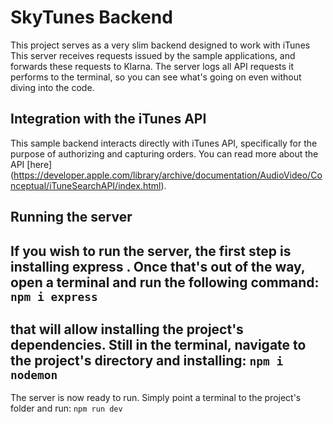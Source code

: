 # SkyTunes Backend

This project serves as a very slim backend designed to work with iTunes This server receives requests issued by the sample applications, and forwards these requests to Klarna. 
The server logs all API requests it performs to the terminal, so you can see what's going on even without diving into the code.


## Integration with the iTunes API


This sample backend interacts directly with iTunes API, specifically for the purpose of authorizing and capturing orders. You can read more about the API [here]
(https://developer.apple.com/library/archive/documentation/AudioVideo/Conceptual/iTuneSearchAPI/index.html).

## Running the server
If you wish to run the server, the first step is installing express .
Once that's out of the way, open a terminal and run the following command:
`npm i express` 
---
that will allow installing the project's dependencies. Still in the terminal, navigate to the project's directory and installing:
`npm i nodemon`
---
The server is now ready to run. Simply point a terminal to the project's folder and run:
`npm run dev`

